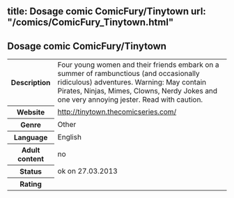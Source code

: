 title: Dosage comic ComicFury/Tinytown
url: "/comics/ComicFury_Tinytown.html"
---
Dosage comic ComicFury/Tinytown
-----------------------------------------

<table class="comicinfo">
<tr>
<th>Description</th><td>Four young women and their friends embark on a summer of rambunctious (and occasionally ridiculous) adventures. Warning: May contain Pirates, Ninjas, Mimes, Clowns, Nerdy Jokes and one very annoying jester. Read with caution.</td>
</tr>
<tr>
<th>Website</th><td><a href="http://tinytown.thecomicseries.com/">http://tinytown.thecomicseries.com/</a></td>
</tr>
<tr>
<th>Genre</th><td>Other</td>
</tr>
<tr>
<th>Language</th><td>English</td>
</tr>
<tr>
<th>Adult content</th><td>no</td>
</tr>
<tr>
<th>Status</th><td>ok on 27.03.2013</td>
</tr>
<tr>
<th>Rating</th><td><div class="g-plusone" data-size="standard" data-annotation="bubble"
 data-href="http://tinytown.thecomicseries.com/"></div></td>
</tr>
</table>
<script type="text/javascript">
  (function() {
    var po = document.createElement('script'); po.type = 'text/javascript'; po.async = true;
    po.src = 'https://apis.google.com/js/plusone.js';
    var s = document.getElementsByTagName('script')[0]; s.parentNode.insertBefore(po, s);
  })();
</script>
